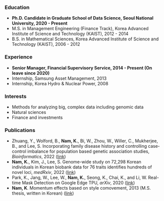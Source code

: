 <!-- You can use the [editor on GitHub](https://github.com/namks/namks.github.io/edit/main/index.md) to maintain and preview the content for your website in Markdown files.

Whenever you commit to this repository, GitHub Pages will run [Jekyll](https://jekyllrb.com/) to rebuild the pages in your site, from the content in your Markdown files. -->

### Education

- **Ph.D. Candidate in Graduate School of Data Science, Seoul National University, 2020 - Present**
- M.S. in Management Engineering (Finance Track), Korea Advanced Institute of Science and Technology (KAIST), 2012 - 2014
- B.S. in Mathematical Sciences, Korea Advanced Institute of Science and Technology (KAIST), 2006 - 2012

### Experience

- **Senior Manager, Financial Supervisory Service, 2014 - Present (On leave since 2020)**
- Internship, Samsung Asset Management, 2013
- Internship, Korea Hydro & Nuclear Power, 2008

### Interests

- Methods for analyzing big, complex data including genomic data
- Natural sciences
- Finance and investments

### Publications

- Zhuang, Y., Wolford, B., **Nam, K.**, Bi, W., Zhou, W., Willer, C., Mukherjee, B., and Lee, S. Incorporating family disease history and controlling case-control imbalance for population based genetic association studies, _Bioinformatics_, 2022 ([link](https://doi.org/10.1093/bioinformatics/btac459))
- **Nam, K.**, Kim, J., Lee, S. Genome-wide study on 72,298 Korean individuals in Korean biobank data for 76 traits identifies hundreds of novel loci, _medRxiv_, 2022 ([link](https://www.medrxiv.org/content/10.1101/2022.02.23.22271389v1))
- Park, K., Jang, W., Lee, W., **Nam, K.**, Seong, K., Chai, K., and Li, W. Real-time Mask Detection on Google Edge TPU, _arXiv_, 2020 ([link](https://arxiv.org/abs/2010.04427))
- **Nam, K**. Momentum effects based on style comovement, 2013 (M.S. thesis, written in Korean) ([link](http://library.kaist.ac.kr/search/detail/view.do?bibCtrlNo=569786&flag=dissertation))

<!-- Markdown is a lightweight and easy-to-use syntax for styling your writing. It includes conventions for

```markdown
Syntax highlighted code block

# Header 1
## Header 2
### Header 3

- Bulleted
- List

1. Numbered
2. List

**Bold** and _Italic_ and `Code` text

[Link](url) and ![Image](src)
```

For more details see [GitHub Flavored Markdown](https://guides.github.com/features/mastering-markdown/). -->
<!-- 
### Jekyll Themes

Your Pages site will use the layout and styles from the Jekyll theme you have selected in your [repository settings](https://github.com/namks/namks.github.io/settings). The name of this theme is saved in the Jekyll `_config.yml` configuration file.

### Support or Contact

Having trouble with Pages? Check out our [documentation](https://docs.github.com/categories/github-pages-basics/) or [contact support](https://github.com/contact) and we’ll help you sort it out. -->
